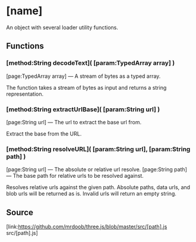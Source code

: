 # [name]

An object with several loader utility functions.

## Functions

### [method:String decodeText]( [param:TypedArray array] )

[page:TypedArray array] — A stream of bytes as a typed array.

The function takes a stream of bytes as input and returns a string
representation.

### [method:String extractUrlBase]( [param:String url] )

[page:String url] — The url to extract the base url from.

Extract the base from the URL.

###  [method:String resolveURL]( [param:String url], [param:String path] )

[page:String url] — The absolute or relative url resolve. [page:String path] —
The base path for relative urls to be resolved against.

Resolves relative urls against the given path. Absolute paths, data urls, and
blob urls will be returned as is. Invalid urls will return an empty string.

## Source

[link:https://github.com/mrdoob/three.js/blob/master/src/[path].js
src/[path].js]

